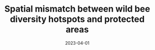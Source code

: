 ---
title: "Spatial mismatch between wild bee diversity hotspots and protected areas"
collection: publications
permalink: /publication/2023-spatial-mismatch
excerpt: 'This study identifies mismatches between bee diversity and protected areas. (8 citations)'
date: 2023-04-01
venue: 'Conservation Biology'
paperurl: 'https://doi.org/10.1111/cobi.14082'
citation: 'Casanelles‐Abella, J., Fontana, S., Meier, E., Moretti, M., & Fournier, B. (2023). Spatial mismatch between wild bee diversity hotspots and protected areas. Conservation Biology, 37(4), e14082.'
category: 'manuscripts'
--- 